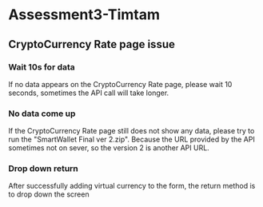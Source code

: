 # Assessment3-Timtam

## CryptoCurrency Rate page issue

### Wait 10s for data
If no data appears on the CryptoCurrency Rate page, please wait 10 seconds, sometimes the API call will take longer.

### No data come up
If the CryptoCurrency Rate page still does not show any data, please try to run the "SmartWallet Final ver 2.zip".
Because the URL provided by the API sometimes not on sever, so the version 2 is another API URL.

### Drop down return
After successfully adding virtual currency to the form, the return method is to drop down the screen
